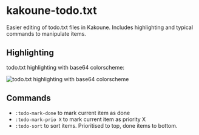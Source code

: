 # kakoune-todo.txt

Easier editing of todo.txt files in Kakoune. Includes highlighting and typical commands to manipulate items.

## Highlighting

todo.txt highlighting with base64 colorscheme:

![todo.txt highlighting with base64 colorscheme](https://raw.githubusercontent.com/nkoehring/kakoune-todo.txt/master/kak_todotxt.jpg)

## Commands

 * `:todo-mark-done` to mark current item as done
 * `:todo-mark-prio X` to mark current item as priority X
 * `:todo-sort` to sort items. Prioritised to top, done items to bottom.
